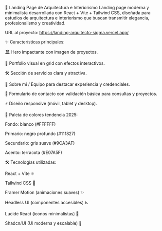 📐 Landing Page de Arquitectura e Interiorismo
Landing page moderna y minimalista desarrollada con React + Vite + Tailwind CSS, diseñada para estudios de arquitectura e interiorismo que buscan transmitir elegancia, profesionalismo y creatividad.

URL al proyecto: 
https://landing-arquitecto-sigma.vercel.app/

✨ Características principales:

🏛️ Hero impactante con imagen de proyectos.

📂 Portfolio visual en grid con efectos interactivos.

🛠️ Sección de servicios clara y atractiva.

👤 Sobre mí / Equipo para destacar experiencia y credenciales.

📅 Formulario de contacto con validación básica para consultas y proyectos.

⚡ Diseño responsive (móvil, tablet y desktop).

🎨 Paleta de colores tendencia 2025:

Fondo: blanco (#FFFFFF)

Primario: negro profundo (#111827)

Secundario: gris suave (#9CA3AF)

Acento: terracota (#E07A5F)

🛠️ Tecnologías utilizadas:

React + Vite ⚛️

Tailwind CSS 🎨

Framer Motion (animaciones suaves) ✨

Headless UI (componentes accesibles) ♿

Lucide React (íconos minimalistas) 🔗

Shadcn/UI (UI moderna y escalable) 🧩